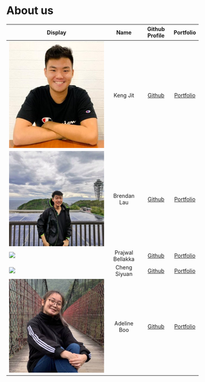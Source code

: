 # About us

Display | Name | Github Profile | Portfolio 
--------|:----:|:--------------:|:---------:
![](kengjit.jpeg) | Keng Jit | [Github](https://github.com/kengjit) | [Portfolio](team/kengjit.md)
![](brendan.jpg) | Brendan Lau | [Github](https://github.com/brendanlsz) | [Portfolio](team/brendanlsz.md)
![](https://via.placeholder.com/100.png?text=Photo) |  Prajwal Bellakka | [Github](https://github.com/praj-bellakka) | [Portfolio](team/praj-bellakka.md)
![](https://via.placeholder.com/100.png?text=Photo) | Cheng Siyuan | [Github](https://github.com/siyuancheng178) | [Portfolio](team/siyuancheng178.md)
![](adeline.jpg) | Adeline Boo | [Github](https://github.com/aaapppsss) | [Portfolio](team/aaapppsss.md)

